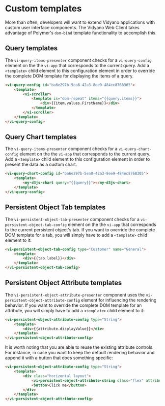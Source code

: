 # Custom templates

More than often, developers will want to extend Vidyano applications with custom user interface components. The Vidyano Web Client takes advantage of Polymer's ```dom-bind``` template functionality to accomplish this.

## Query templates

The ```vi-query-items-presenter``` component checks for a ```vi-query-config``` element on the the ```vi-app``` that corresponds to the current query. Add a ```<template>``` child element to this configuration element in order to override the complete DOM template for displaying the items of a query.

```html
<vi-query-config id="ba6e297b-5ea8-42a3-8ee9-484ec8768305">
	<template>
		<vi-scroller>
			<template is="dom-repeat" items="{{query.items}}">
				<div>{{item.values.FirstName}}</div>
			</template>
		</vi-scroller>
	</template>
</vi-query-config>
```

## Query Chart templates

The ```vi-query-items-presenter``` component checks for a ```vi-query-chart-config``` element on the the ```vi-app``` that corresponds to the current query. Add a ```<template>``` child element to this configuration element in order to present the data as a custom chart.

```html
<vi-query-chart-config id="ba6e297b-5ea8-42a3-8ee9-484ec8768305">
	<template>
		<my-d3js-chart query="{{query}}"></my-d3js-chart>
	</template>
</vi-query-config>
```


## Persistent Object Tab templates

The ```vi-persistent-object-tab-presenter``` component checks for a ```vi-persistent-object-tab-config``` element on the the ```vi-app``` that corresponds to the current persistent object's tab. If you want to override the complete DOM template for a tab, you will simply have to add a ```<template>``` child element to it:

```html
<vi-persistent-object-tab-config type="Customer" name="General">
	<template>
		<div>{{tab.label}}</div>
	</template>
</vi-persistent-object-tab-config>
```

## Persistent Object Attribute templates

The ```vi-persistent-object-attribute-presenter``` component uses the ```vi-persistent-object-attribute-config``` element for influencing the rendering behavior. If you want to override the complete DOM template for an attribute, you will simply have to add a ```<template>``` child element to it:  

```html
<vi-persistent-object-attribute-config type="String">
	<template>
		<div>{{attribute.displayValue}}</div>
	</template>
</vi-persistent-object-attribute-config>
```

It is worth noting that you are able to reuse the existing attribute controls. For instance, in case you want to keep the default rendering behavior and append it with a button that does something specific:

```html
<vi-persistent-object-attribute-config type="String">
	<template>
		<div class="horizontal layout">
			<vi-persistent-object-attribute-string class="flex" attribute="{{attribute}}"></vi-persistent-object-attribute-string>
			<button>Click me</button>
		</div>
	</template>
</vi-persistent-object-attribute-config>
```